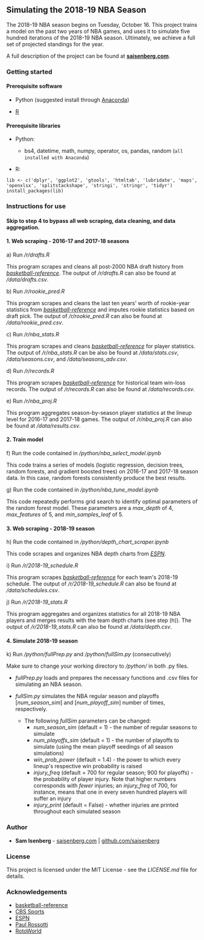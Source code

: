 

## Simulating the 2018-19 NBA Season

The 2018-19 NBA season begins on Tuesday, October 16. This project trains a model on the past two years of NBA games, and uses it to simulate five hundred iterations of the 2018-19 NBA season. Ultimately, we achieve a full set of projected standings for the year.

A full description of the project can be found at [**saisenberg.com**](https://saisenberg.com/projects/nba-sim.html).

### Getting started

#### Prerequisite software

* Python (suggested install through [Anaconda](https://www.anaconda.com/download/))


* [R](https://www.r-project.org/)

#### Prerequisite libraries

* Python:
    - bs4, datetime, math, numpy, operator, os, pandas, random (```all installed with Anaconda```)
    

* R:

```
lib <- c('dplyr', 'ggplot2', 'gtools', 'htmltab', 'lubridate', 'maps', 'openxlsx', 'splitstackshape', 'stringi', 'stringr', 'tidyr')
install_packages(lib)
```
    
    
### Instructions for use

#### Skip to step 4 to bypass all web scraping, data cleaning, and data aggregation.

#### 1. Web scraping - 2016-17 and 2017-18 seasons

a) Run */r/drafts.R*

This program scrapes and cleans all post-2000 NBA draft history from [*basketball-reference*](https://basketball-reference.com). The output of */r/drafts.R* can also be found at */data/drafts.csv*.

b) Run */r/rookie_pred.R*

This program scrapes and cleans the last ten years' worth of rookie-year statistics from [*basketball-reference*](https://basketball-reference.com) and imputes rookie statistics based on draft pick. The output of */r/rookie_pred.R* can also be found at */data/rookie_pred.csv*.

c) Run */r/nba_stats.R*

This program scrapes and cleans [*basketball-reference*](https://basketball-reference.com) for player statistics. The output of */r/nba_stats.R* can be also be found at */data/stats.csv*, */data/seasons.csv*, and */data/seasons_adv.csv*.

d) Run */r/records.R*

This program scrapes [*basketball-reference*](https://basketball-reference.com) for historical team win-loss records. The output of */r/records.R* can also be found at */data/records.csv*.

e) Run */r/nba_proj.R*

This program aggregates season-by-season player statistics at the lineup level for 2016-17 and 2017-18 games. The output of */r/nba_proj.R* can also be found at */data/results.csv*.

#### 2. Train model

f) Run the code contained in */python/nba_select_model.ipynb*

This code trains a series of models (logistic regression, decision trees, random forests, and gradient boosted trees) on 2016-17 and 2017-18 season data. In this case, random forests consistently produce the best results.

g) Run the code contained in */python/nba_tune_model.ipynb*

This code repeatedly performs grid search to identify optimal parameters of the random forest model. These parameters are a *max_depth* of 4, *max_features* of 5, and *min_samples_leaf* of 5. 

#### 3. Web scraping - 2018-19 season

h) Run the code contained in */python/depth_chart_scraper.ipynb*

This code scrapes and organizes NBA depth charts from [*ESPN*](http://www.espn.com/nba/depth/_/type/print).

i) Run */r/2018-19_schedule.R*

This program scrapes [*basketball-reference*](https://basketball-reference.com) for each team's 2018-19 schedule. The output of */r/2018-19_schedule.R* can also be found at */data/schedules.csv*.

j) Run */r/2018-19_stats.R*

This program aggregates and organizes statistics for all 2018-19 NBA players and merges results with the team depth charts (see step (h)). The output of */r/2018-19_stats.R* can also be found at */data/depth.csv*.

#### 4. Simulate 2018-19 season

k) Run */python/fullPrep.py* and */python/fullSim.py* (consecutively)

Make sure to change your working directory to */python/* in both .py files.

* *fullPrep.py* loads and prepares the necessary functions and .csv files for simulating an NBA season. 

* *fullSim.py* simulates the NBA regular season and playoffs [*num_season_sim*] and [*num_playoff_sim*] number of times, respectively.

  * The following *fullSim* parameters can be changed:
    * *num_season_sim* (default = 1) - the number of regular seasons to simulate
    * *num_playoffs_sim* (default = 1) - the number of playoffs to simulate (using the mean playoff seedings of all season simulations)
    * *win_prob_power* (default = 1.4) - the power to which every lineup's respective win probability is raised
    * *injury_freq* (default = 700 for regular season; 900 for playoffs) - the probability of player injury. Note that higher numbers corresponds with *fewer* injuries; an *injury_freq* of 700, for instance, means that one in every seven hundred players will suffer an injury
    * *injury_print* (default = False) - whether injuries are printed throughout each simulated season



### Author

* **Sam Isenberg** - [saisenberg.com](https://saisenberg.com) | [github.com/saisenberg](https://github.com/saisenberg)


### License

This project is licensed under the MIT License - see the *LICENSE.md* file for details.

### Acknowledgements

* [basketball-reference](https://basketball-reference.com)
* [CBS Sports](https://cbssports.com/nba/injuries/)
* [ESPN](http://www.espn.com/nba/depth/_/type/print)
* [Paul Rossotti](https://www.kaggle.com/pablote/nba-enhanced-stats)
* [RotoWorld](http://rotoworld.com/teams/injuries/nba/all/)
